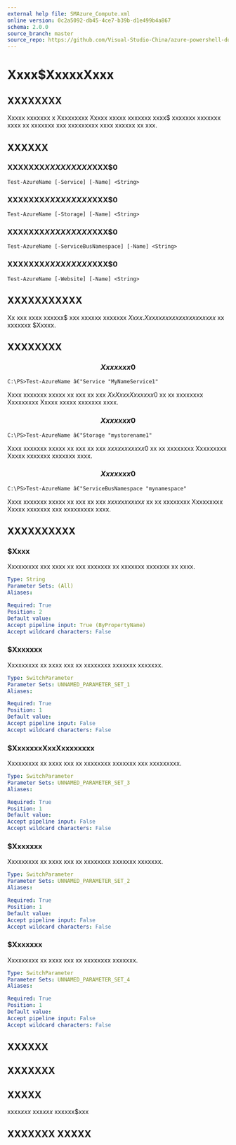 ```yaml
---
external help file: SMAzure_Compute.xml
online version: 0c2a5092-db45-4ce7-b39b-d1e499b4a867
schema: 2.0.0
source_branch: master
source_repo: https://github.com/Visual-Studio-China/azure-powershell-docs-int
---
```


# Xxxx$XxxxxXxxx
## XXXXXXXX
Xxxxx xxxxxxx x Xxxxxxxxx Xxxxx xxxxx xxxxxxx xxxx$ xxxxxxx xxxxxxx xxxx xx xxxxxxx xxx xxxxxxxxx xxxx xxxxxx xx xxx.

## XXXXXX

### XXXXXXX$XXXXXXXXX$XXX$0
```
Test-AzureName [-Service] [-Name] <String>
```

### XXXXXXX$XXXXXXXXX$XXX$0
```
Test-AzureName [-Storage] [-Name] <String>
```

### XXXXXXX$XXXXXXXXX$XXX$0
```
Test-AzureName [-ServiceBusNamespace] [-Name] <String>
```

### XXXXXXX$XXXXXXXXX$XXX$0
```
Test-AzureName [-Website] [-Name] <String>
```

## XXXXXXXXXXX
Xx xxx xxxx xxxxxx$ xxx xxxxxx xxxxxxx $Xxxx.
Xx xxx xxxx xxxx xxx xxxxx$ xx xxxxxxx $Xxxxx.

## XXXXXXXX

### $$$$$$$$$$$$$$  Xxxxxxx 0 $$$$$$$$$$$$$$
```
C:\PS>Test-AzureName â€"Service "MyNameService1"
```

Xxxx xxxxxxx xxxxx xx xxx xx xxx $XxXxxxXxxxxxx0$ xx xx xxxxxxxx Xxxxxxxxx Xxxxx xxxxx xxxxxxx xxxx.

### $$$$$$$$$$$$$$  Xxxxxxx 0 $$$$$$$$$$$$$$
```
C:\PS>Test-AzureName â€"Storage "mystorename1"
```

Xxxx xxxxxxx xxxxx xx xxx xx xxx $xxxxxxxxxxx0$ xx xx xxxxxxxx Xxxxxxxxx Xxxxx xxxxxxx xxxxxxx xxxx.

### $$$$$$$$$$$$$$  Xxxxxxx 0 $$$$$$$$$$$$$$
```
C:\PS>Test-AzureName â€"ServiceBusNamespace "mynamespace"
```

Xxxx xxxxxxx xxxxx xx xxx xx xxx $xxxxxxxxxxx$ xx xx xxxxxxxx Xxxxxxxxx Xxxxx xxxxxxx xxx xxxxxxxxx xxxx.

## XXXXXXXXXX

### $Xxxx
Xxxxxxxxx xxx xxxx xx xxx xxxxxxx xx xxxxxxx xxxxxxx xx xxxx.

```yaml
Type: String
Parameter Sets: (All)
Aliases: 

Required: True
Position: 2
Default value: 
Accept pipeline input: True (ByPropertyName)
Accept wildcard characters: False
```

### $Xxxxxxx
Xxxxxxxxx xx xxxx xxx xx xxxxxxxx xxxxxxx xxxxxxx.

```yaml
Type: SwitchParameter
Parameter Sets: UNNAMED_PARAMETER_SET_1
Aliases: 

Required: True
Position: 1
Default value: 
Accept pipeline input: False
Accept wildcard characters: False
```

### $XxxxxxxXxxXxxxxxxxx
Xxxxxxxxx xx xxxx xxx xx xxxxxxxx xxxxxxx xxx xxxxxxxxx.

```yaml
Type: SwitchParameter
Parameter Sets: UNNAMED_PARAMETER_SET_3
Aliases: 

Required: True
Position: 1
Default value: 
Accept pipeline input: False
Accept wildcard characters: False
```

### $Xxxxxxx
Xxxxxxxxx xx xxxx xxx xx xxxxxxxx xxxxxxx xxxxxxx.

```yaml
Type: SwitchParameter
Parameter Sets: UNNAMED_PARAMETER_SET_2
Aliases: 

Required: True
Position: 1
Default value: 
Accept pipeline input: False
Accept wildcard characters: False
```

### $Xxxxxxx
Xxxxxxxxx xx xxxx xxx xx xxxxxxxx xxxxxxx.

```yaml
Type: SwitchParameter
Parameter Sets: UNNAMED_PARAMETER_SET_4
Aliases: 

Required: True
Position: 1
Default value: 
Accept pipeline input: False
Accept wildcard characters: False
```

## XXXXXX

## XXXXXXX

## XXXXX
xxxx$xxx$ xxx$xxx$ xxxxxx$xxx

## XXXXXXX XXXXX


